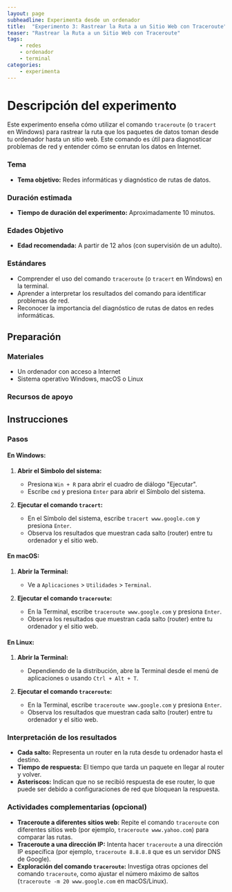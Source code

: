 ```yaml
---
layout: page
subheadline: Experimenta desde un ordenador
title:  "Experimento 3: Rastrear la Ruta a un Sitio Web con Traceroute"
teaser: "Rastrear la Ruta a un Sitio Web con Traceroute"
tags:
    - redes
    - ordenador
    - terminal
categories:
    - experimenta
---
```


# Descripción del experimento
Este experimento enseña cómo utilizar el comando `traceroute` (o `tracert` en Windows) para rastrear la ruta que los paquetes de datos toman desde tu ordenador hasta un sitio web. Este comando es útil para diagnosticar problemas de red y entender cómo se enrutan los datos en Internet.

### Tema
- **Tema objetivo:** Redes informáticas y diagnóstico de rutas de datos.

### Duración estimada
- **Tiempo de duración del experimento:** Aproximadamente 10 minutos.

### Edades Objetivo
- **Edad recomendada:** A partir de 12 años (con supervisión de un adulto).

### Estándares
- Comprender el uso del comando `traceroute` (o `tracert` en Windows) en la terminal.
- Aprender a interpretar los resultados del comando para identificar problemas de red.
- Reconocer la importancia del diagnóstico de rutas de datos en redes informáticas.

## Preparación
### Materiales
- Un ordenador con acceso a Internet
- Sistema operativo Windows, macOS o Linux

### Recursos de apoyo


## Instrucciones
### Pasos
#### En Windows:
1. **Abrir el Símbolo del sistema:**
   - Presiona `Win + R` para abrir el cuadro de diálogo "Ejecutar".
   - Escribe `cmd` y presiona `Enter` para abrir el Símbolo del sistema.

2. **Ejecutar el comando `tracert`:**
   - En el Símbolo del sistema, escribe `tracert www.google.com` y presiona `Enter`.
   - Observa los resultados que muestran cada salto (router) entre tu ordenador y el sitio web.

#### En macOS:
1. **Abrir la Terminal:**
   - Ve a `Aplicaciones` > `Utilidades` > `Terminal`.

2. **Ejecutar el comando `traceroute`:**
   - En la Terminal, escribe `traceroute www.google.com` y presiona `Enter`.
   - Observa los resultados que muestran cada salto (router) entre tu ordenador y el sitio web.

#### En Linux:
1. **Abrir la Terminal:**
   - Dependiendo de la distribución, abre la Terminal desde el menú de aplicaciones o usando `Ctrl + Alt + T`.

2. **Ejecutar el comando `traceroute`:**
   - En la Terminal, escribe `traceroute www.google.com` y presiona `Enter`.
   - Observa los resultados que muestran cada salto (router) entre tu ordenador y el sitio web.

### Interpretación de los resultados
- **Cada salto:** Representa un router en la ruta desde tu ordenador hasta el destino. 
- **Tiempo de respuesta:** El tiempo que tarda un paquete en llegar al router y volver.
- **Asteriscos:** Indican que no se recibió respuesta de ese router, lo que puede ser debido a configuraciones de red que bloquean la respuesta.


### Actividades complementarias (opcional)
- **Traceroute a diferentes sitios web:** Repite el comando `traceroute` con diferentes sitios web (por ejemplo, `traceroute www.yahoo.com`) para comparar las rutas.
- **Traceroute a una dirección IP:** Intenta hacer `traceroute` a una dirección IP específica (por ejemplo, `traceroute 8.8.8.8` que es un servidor DNS de Google).
- **Exploración del comando `traceroute`:** Investiga otras opciones del comando `traceroute`, como ajustar el número máximo de saltos (`traceroute -m 20 www.google.com` en macOS/Linux).
